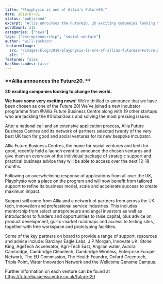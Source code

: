 ```yaml
---
title: "Playphysio is one of Allia's Future20."
date: 2019-07-01
status: "published"
excerpt: "Allia announces the Future20. 20 exciting companies looking to change the world. We have some very exciting news! We’re thrilled to announce that we have been chosen as one of the Future 20! We’ve joined a new incubator programme from @Allia Future Business Centre along with 19 other startups who are tackling the #GlobalGoals and [...]"
wordCount: 315
categories: ["news"]
tags: ["entrepreneurship", "social-venture"]
author: "will-jackson"
featuredImage:
  src: "/images/blog/2019/playphysio-is-one-of-allias-future20-Future-20-coloured-title.jpg"
  alt: ""
featured: false
hasShortcodes: false
---
```


### **Allia announces the Future20. **
**20 exciting companies looking to change the world.**

**We have some very exciting news!** We’re thrilled to announce that we have been chosen as one of the Future 20! We’ve joined a new incubator programme from @Allia Future Business Centre along with 19 other startups who are tackling the #GlobalGoals and solving the most pressing issues.

After a national call and an extensive application process, Allia Future Business Centres and its network of partners selected twenty of the very best UK tech for good and social ventures for its new bespoke incubator.

Allia Future Business Centres, the home for social ventures and tech for good, recently held a launch event to announce the chosen ventures and give them an overview of the individual package of strategic support and practical business advice they will be able to access over the next 12-18 months.

Following an overwhelming response of applications from all over the UK, Playphysio won a place on the program and will now benefit from tailored support to refine its business model, scale and accelerate success to create maximum impact.

Support will come from Allia and a network of partners from across the UK tech, innovation and professional service industries. This includes mentorship from select entrepreneurs and angel investors as well as introductions to funders and opportunities to raise capital, plus advice on product development, go-to-market roadmaps and access to testing sites, together with free workspace and prototyping facilities.

Some of the key partners on board to provide a range of support, resources and advice include: Barclays Eagle Labs, J P Morgan, Innovate UK, Stone King, AgeTech Accelerator, Agri-Tech East, Anglian water, Aurora Cambridge, Cambridge Cleantech, Cambridge Wireless, Enterprise Europe Network, The EU Commission, The Health Foundry, Oxford Greentech, Triple Point, Water Innovation Network and the Wellcome Genome Campus.

Further information on each venture can be found at [https://futurebusinesscentre.co.uk/future-20 ](https://futurebusinesscentre.co.uk/future-20)
